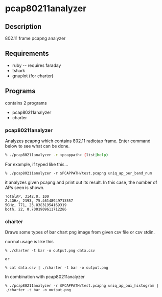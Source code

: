 pcap80211analyzer
=================

## Description

802.11 frame pcapng analyzer

## Requirements

- ruby
-- requires faraday
- tshark
- gnuplot (for charter)

## Programs

contains 2 programs

- pcap80211analyzer
- charter

### pcap80211analyzer

Analyzes pcapng which contains 802.11 radiotap frame.
Enter command below to see what can be done.

```sh
% ./pcap80211analyzer -r <pcappath> (list|help)
```

For example, if typed like this...

```
% ./pcap80211analyzer -r $PCAPPATH/test.pcapng uniq_ap_per_band_num
```

it analyzes given pcapng and print out its result.
In this case, the number of APs seen is shown.

```
TotalAP, 3142.0, 100
2.4GHz, 2393, 75.46148949713557
5GHz, 771, 23.83831954169319
both, 22, 0.7001909611712286
```

### charter

Draws some types of bar chart png image from given csv file or csv stdin.

normal usage is like this

```
% ./charter -t bar -o output.png data.csv

or

% cat data.csv | ./charter -t bar -o output.png
```

In combination with pcap80211analyzer

```
% ./pcap80211analyzer -r $PCAPPATH/test.pcapng uniq_ap_oui_histogram | ./charter -t bar -o output.png
```

